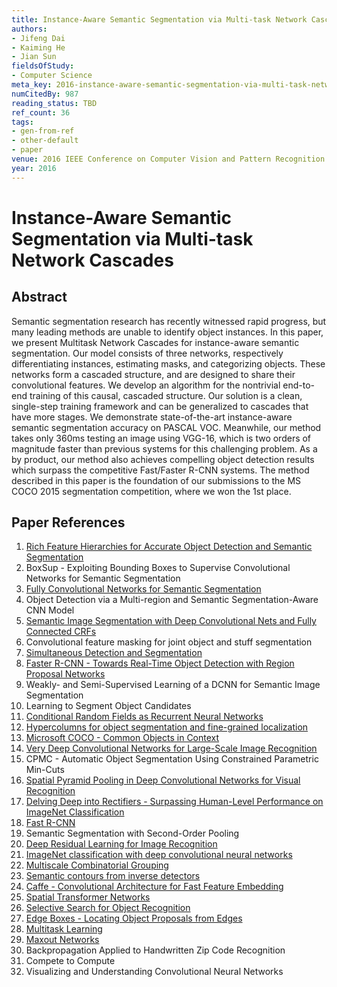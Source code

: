 ```yaml
---
title: Instance-Aware Semantic Segmentation via Multi-task Network Cascades
authors:
- Jifeng Dai
- Kaiming He
- Jian Sun
fieldsOfStudy:
- Computer Science
meta_key: 2016-instance-aware-semantic-segmentation-via-multi-task-network-cascades
numCitedBy: 987
reading_status: TBD
ref_count: 36
tags:
- gen-from-ref
- other-default
- paper
venue: 2016 IEEE Conference on Computer Vision and Pattern Recognition (CVPR)
year: 2016
---
```


# Instance-Aware Semantic Segmentation via Multi-task Network Cascades

## Abstract

Semantic segmentation research has recently witnessed rapid progress, but many leading methods are unable to identify object instances. In this paper, we present Multitask Network Cascades for instance-aware semantic segmentation. Our model consists of three networks, respectively differentiating instances, estimating masks, and categorizing objects. These networks form a cascaded structure, and are designed to share their convolutional features. We develop an algorithm for the nontrivial end-to-end training of this causal, cascaded structure. Our solution is a clean, single-step training framework and can be generalized to cascades that have more stages. We demonstrate state-of-the-art instance-aware semantic segmentation accuracy on PASCAL VOC. Meanwhile, our method takes only 360ms testing an image using VGG-16, which is two orders of magnitude faster than previous systems for this challenging problem. As a by product, our method also achieves compelling object detection results which surpass the competitive Fast/Faster R-CNN systems. The method described in this paper is the foundation of our submissions to the MS COCO 2015 segmentation competition, where we won the 1st place.

## Paper References

1. [Rich Feature Hierarchies for Accurate Object Detection and Semantic Segmentation](2014-rich-feature-hierarchies-for-accurate-object-detection-and-semantic-segmentation)
2. BoxSup - Exploiting Bounding Boxes to Supervise Convolutional Networks for Semantic Segmentation
3. [Fully Convolutional Networks for Semantic Segmentation](2017-fully-convolutional-networks-for-semantic-segmentation)
4. Object Detection via a Multi-region and Semantic Segmentation-Aware CNN Model
5. [Semantic Image Segmentation with Deep Convolutional Nets and Fully Connected CRFs](2015-semantic-image-segmentation-with-deep-convolutional-nets-and-fully-connected-crfs)
6. Convolutional feature masking for joint object and stuff segmentation
7. [Simultaneous Detection and Segmentation](2014-simultaneous-detection-and-segmentation)
8. [Faster R-CNN - Towards Real-Time Object Detection with Region Proposal Networks](2015-faster-r-cnn-towards-real-time-object-detection-with-region-proposal-networks)
9. Weakly- and Semi-Supervised Learning of a DCNN for Semantic Image Segmentation
10. Learning to Segment Object Candidates
11. [Conditional Random Fields as Recurrent Neural Networks](2015-conditional-random-fields-as-recurrent-neural-networks)
12. [Hypercolumns for object segmentation and fine-grained localization](2015-hypercolumns-for-object-segmentation-and-fine-grained-localization)
13. [Microsoft COCO - Common Objects in Context](2014-microsoft-coco-common-objects-in-context)
14. [Very Deep Convolutional Networks for Large-Scale Image Recognition](2015-very-deep-convolutional-networks-for-large-scale-image-recognition)
15. CPMC - Automatic Object Segmentation Using Constrained Parametric Min-Cuts
16. [Spatial Pyramid Pooling in Deep Convolutional Networks for Visual Recognition](2015-spatial-pyramid-pooling-in-deep-convolutional-networks-for-visual-recognition)
17. [Delving Deep into Rectifiers - Surpassing Human-Level Performance on ImageNet Classification](2015-delving-deep-into-rectifiers-surpassing-human-level-performance-on-imagenet-classification)
18. [Fast R-CNN](2015-fast-r-cnn)
19. Semantic Segmentation with Second-Order Pooling
20. [Deep Residual Learning for Image Recognition](2015-resnet.md)
21. [ImageNet classification with deep convolutional neural networks](2012-alexnet.md)
22. [Multiscale Combinatorial Grouping](2014-multiscale-combinatorial-grouping)
23. [Semantic contours from inverse detectors](2011-semantic-contours-from-inverse-detectors)
24. [Caffe - Convolutional Architecture for Fast Feature Embedding](2014-caffe-convolutional-architecture-for-fast-feature-embedding)
25. [Spatial Transformer Networks](2015-spatial-transformer-networks)
26. [Selective Search for Object Recognition](2013-selective-search-for-object-recognition)
27. [Edge Boxes - Locating Object Proposals from Edges](2014-edge-boxes-locating-object-proposals-from-edges)
28. [Multitask Learning](2004-multitask-learning)
29. [Maxout Networks](2013-maxout-networks)
30. Backpropagation Applied to Handwritten Zip Code Recognition
31. Compete to Compute
32. Visualizing and Understanding Convolutional Neural Networks
